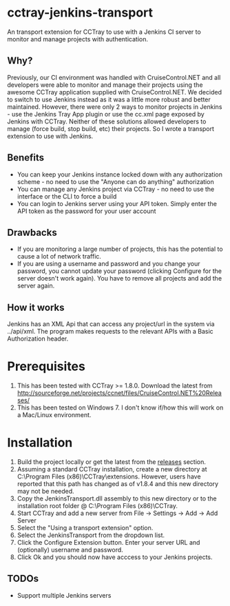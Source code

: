 cctray-jenkins-transport
========================

An transport extension for CCTray to use with a Jenkins CI server to monitor and manage projects with authentication.  

Why?
----
Previously, our CI environment was handled with CruiseControl.NET and all developers were able to monitor and manage their projects using the awesome CCTray application supplied with CruiseControl.NET.  We decided to switch to use Jenkins instead as it was a little more robust and better maintained.  However, there were only 2 ways to monitor projects in Jenkins - use the Jenkins Tray App plugin or use the cc.xml page exposed by Jenkins with CCTray.  Neither of these solutions allowed developers to manage (force build, stop build, etc) their projects.  So I wrote a transport extension to use with Jenkins.

Benefits
--------
* You can keep your Jenkins instance locked down with any authorization scheme - no need to use the "Anyone can do anything" authorization
* You can manage any Jenkins project via CCTray - no need to use the interface or the CLI to force a build
* You can login to Jenkins server using your API token. Simply enter the API token as the password for your user account

Drawbacks
---------
* If you are monitoring a large number of projects, this has the potential to cause a lot of network traffic.
* If you are using a username and password and you change your password, you cannot update your password (clicking Configure for the server doesn't work again).  You have to remove all projects and add the server again.

How it works
------------
Jenkins has an XML Api that can access any project/url in the system via ../api/xml.  The program makes requests to the relevant APIs with a Basic Authorization header.

Prerequisites
=============
1. This has been tested with CCTray >= 1.8.0.  Download the latest from http://sourceforge.net/projects/ccnet/files/CruiseControl.NET%20Releases/
2. This has been tested on Windows 7.  I don't know if/how this will work on a Mac/Linux environment.

Installation
============
1. Build the project locally or get the latest from the [releases](/releases) section.
2. Assuming a standard CCTray installation, create a new directory at C:\Program Files (x86)\CCTray\extensions. However, users have reported that this path has changed as of v1.8.4 and this new directory may not be needed.
3. Copy the JenkinsTransport.dll assembly to this new directory or to the installation root folder @ C:\Program Files (x86)\CCTray.
4. Start CCTray and add a new server from File -> Settings -> Add -> Add Server
5. Select the "Using a transport extension" option.
6. Select the JenkinsTransport from the dropdown list.
7. Click the Configure Extension button.  Enter your server URL and (optionally) username and password.
8. Click Ok and you should now have acccess to your Jenkins projects.

TODOs
-----
* Support multiple Jenkins servers
